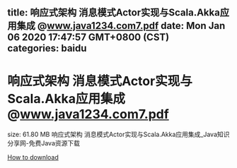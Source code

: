 
title: 响应式架构  消息模式Actor实现与Scala.Akka应用集成 @www.java1234.com7.pdf
date: Mon Jan 06 2020 17:47:57 GMT+0800 (CST)    
categories: baidu
---

# 响应式架构  消息模式Actor实现与Scala.Akka应用集成 @www.java1234.com7.pdf
size: 61.80 MB
 响应式架构 消息模式Actor实现与Scala.Akka应用集成_Java知识分享网-免费Java资源下载
 

[How to download](https://bpcam.bemobtrk.com/go/2ceec3aa-1ca2-46d6-b9ff-aaa5c184517c?jno=4702)